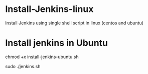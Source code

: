 # Install-Jenkins-linux


Install Jenkins using single shell script in linux (centos and ubuntu)

# Install jenkins in Ubuntu
   chmod +x install-jenkins-ubuntu.sh

   sudo ./jenkins.sh
